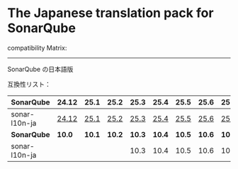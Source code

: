 # The Japanese translation pack for SonarQube

compatibility Matrix:

---

SonarQube の日本語版

互換性リスト：

| **SonarQube** | **24.12**                                                                     | **25.1**                                                                    | **25.2**                                                                    | **25.3**                                                                    | **25.4**                                                                    | **25.5**                                                                    | **25.6**                                                                    | **25.7**                                                                    | **25.8**                                                                    | **25.9**                                                                    | **25.10**                                                                     |
| ------------- | ----------------------------------------------------------------------------- | --------------------------------------------------------------------------- | --------------------------------------------------------------------------- | --------------------------------------------------------------------------- | --------------------------------------------------------------------------- | --------------------------------------------------------------------------- | --------------------------------------------------------------------------- | --------------------------------------------------------------------------- | --------------------------------------------------------------------------- | --------------------------------------------------------------------------- | ----------------------------------------------------------------------------- |
| sonar-l10n-ja | [24.12](https://github.com/naoyayamamoto/sonar-l10n-ja/releases/tag/v24.12.0) | [25.1](https://github.com/naoyayamamoto/sonar-l10n-ja/releases/tag/v25.1.0) | [25.2](https://github.com/naoyayamamoto/sonar-l10n-ja/releases/tag/v25.2.0) | [25.3](https://github.com/naoyayamamoto/sonar-l10n-ja/releases/tag/v25.3.0) | [25.4](https://github.com/naoyayamamoto/sonar-l10n-ja/releases/tag/v25.4.0) | [25.5](https://github.com/naoyayamamoto/sonar-l10n-ja/releases/tag/v25.5.0) | [25.6](https://github.com/naoyayamamoto/sonar-l10n-ja/releases/tag/v25.6.0) | [25.7](https://github.com/naoyayamamoto/sonar-l10n-ja/releases/tag/v25.7.0) | [25.8](https://github.com/naoyayamamoto/sonar-l10n-ja/releases/tag/v25.8.0) | [25.9](https://github.com/naoyayamamoto/sonar-l10n-ja/releases/tag/v25.9.0) | [25.10](https://github.com/naoyayamamoto/sonar-l10n-ja/releases/tag/v25.10.0) |
| **SonarQube** | **10.0**                                                                      | **10.1**                                                                    | **10.2**                                                                    | **10.3**                                                                    | **10.4**                                                                    | **10.5**                                                                    | **10.6**                                                                    | **10.7**                                                                    |                                                                             |                                                                             |                                                                               |
| sonar-l10n-ja |                                                                               |                                                                             |                                                                             | 10.3                                                                        | 10.4                                                                        | 10.5                                                                        | 10.6                                                                        | 10.7                                                                        |                                                                             |                                                                             |                                                                               |

